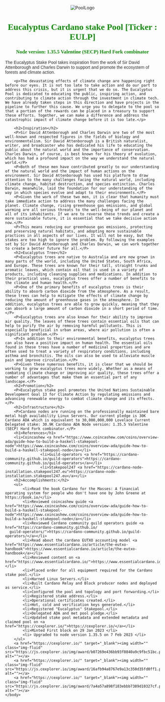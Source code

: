 <!DOCTYPE html>
<html>
	<head>
		<title>Eucalyptus Cardano stake Pool [Ticker : EULP]</title>
		<meta name="viewport" content="width=device-width, initial-scale=1.0">
		<meta name="description" content="Eucalyptus is a public cardano network node operating as a stake pool, using the pools public stake address cardano community could delegate their $ADA holdings to earn rewards.">
		<meta name="keywords" content="Eucalyptus cardano stake pool">
		<style>
			body {
				background-image: url(https://github.com/MetaMorphys/EucalyptusPool/blob/main/cardano-ada-logo.svg);
			}
			h1 {
				font-family: Cursive;
				color: #0f8e06;
				text-align: Center;
			}
			h3 {
				font-family: Cursive;
				color: #0f8e06;
				text-align: Center;
			}			
			p {
				font-family: Arial, sans-serif;
				font-size: 14px;
				text-align: default;
				color: #2f2d2d;
			}
		</style>
	</head>
	<body>
		<div style="display: flex; align-items: flex-start; justify-content: center;">
			<img src="https://user-images.githubusercontent.com/115787614/210828258-4b177721-2950-4052-91dc-b93a25fb7843.png" alt="PoolLogo">
		</div>
		<h1>Eucalyptus Cardano stake Pool [Ticker : EULP]</h1>
		<h3>Node version: 1.35.5 Valentine (SECP) Hard Fork combinator</h3>
		<p>The Eucalyptus Stake Pool takes inspiration from the work of Sir David Attenborough and Charles Darwin to support and promote the ecosystem of forests and climate action.  </p>
			
		<p>The devastating effects of climate change are happening right before our eyes. It is not too late to take action and do our part to address this crisis, but it is urgent that we do so. The Eucalyptus Pool is dedicated to educating the public, inspiring action, and contributing to climate action through the investment in climate tech. We have already taken steps in this direction and have projects in the pipeline to further this cause. We urge you to delegate to the pool so that a portion of the rewards can be placed in a treasury to support these efforts. Together, we can make a difference and address the catastrophic impact of climate change before it is too late.</p>
		
		<h2>Inspiration</h2>
		<P>Sir David Attenborough and Charles Darwin are two of the most well-known and respected figures in the fields of biology and environmentalism. Sir David Attenborough is a British naturalist, writer, and broadcaster who has dedicated his life to educating the public about the natural world and the importance of conservation. Charles Darwin, of course, is best known for his theory of evolution, which has had a profound impact on the way we understand the natural world.</P>
		<P>Both of these men have contributed greatly to our understanding of the natural world and the impact of human actions on the environment. Sir David Attenborough has used his platform to draw attention to the many challenges facing the natural world, including climate change, habitat destruction, and species extinction. Charles Darwin, meanwhile, laid the foundation for our understanding of the way in which species evolve and adapt to their environments.</P>
		<P>Given the work of these two men, it is clear that humanity must take immediate action to address the many challenges facing the planet. Climate change, rising greenhouse gas emissions, and global warming are all serious threats to the well-being of our planet and all of its inhabitants. If we are to reverse these trends and create a more sustainable future, it is essential that we take decisive action now.</P>
		<P>This means reducing our greenhouse gas emissions, protecting and preserving natural habitats, and adopting more sustainable practices in all aspects of our lives. It will not be easy, but the stakes are too high to ignore the problem. By following the examples set by Sir David Attenborough and Charles Darwin, we can work together to create a better future for all.</P>
		<h2>Eucalyptus Tree</h2>
		<P>Eucalyptus trees are native to Australia and are now grown in many parts of the world, including the United States, South Africa, and Europe. These trees are known for their tall, straight trunks and aromatic leaves, which contain oil that is used in a variety of products, including cleaning supplies and medications. In addition to their practical uses, eucalyptus trees offer a number of benefits to the climate and human health.</P>
		<P>One of the primary benefits of eucalyptus trees is their ability to absorb carbon dioxide from the atmosphere. As a result, these trees can help to mitigate the effects of climate change by reducing the amount of greenhouse gases in the atmosphere. In addition, eucalyptus trees are able to grow quickly, meaning that they can absorb a large amount of carbon dioxide in a short period of time.</P>
		<P>Eucalyptus trees are also known for their ability to improve air quality. The leaves of these trees contain essential oils that can help to purify the air by removing harmful pollutants. This is especially beneficial in urban areas, where air pollution is often a significant problem.</P>
		<P>In addition to their environmental benefits, eucalyptus trees can also have a positive impact on human health. The essential oils found in these trees have a number of medicinal properties and are often used to treat a variety of respiratory conditions, including asthma and bronchitis. The oils can also be used to alleviate muscle pain and improve circulation.</P>
		<P>Given these numerous benefits, it is clear that we should be working to grow eucalyptus trees more widely. Whether as a means of combating climate change or improving air quality, these trees offer a number of advantages that make them an essential part of any landscape.</P>
		<h2>Promotion</h2>
		<P>Eucalyptus stake pool promotes the United Nations Sustainable Development Goal 13 for Climate Action by regulating emissions and advancing renewable energy to combat climate change and its effects.</P>
		<h2>Infrastructure</h2>
		<P>Cardano nodes are running on the professionally maintained bare metal high availability Linux Servers. Our current pledge is 30K Cardano ADA which is equivalent to 30,000,000,000 Lovelace Current Delegated stake: 30.9K Cardano ADA Node version: 1.35.5 Valentine (SECP) Hard Fork combinator.</P>
		<h1>References</h1>
		<li>Coincashew <a href="https://www.coincashew.com/coins/overview-ada/guide-how-to-build-a-haskell-stakepool-node">https://www.coincashew.com/coins/overview-ada/guide-how-to-build-a-haskell-stakepool-node</a></li>
					<li>Guild-operators <a href="https://cardano-community.github.io/guild-operators">https://cardano-community.github.io/guild-operators</a></li>
					<li>Stakepool247 <a href="https://cardano-node-installation.stakepool247.eu">https://cardano-node-installation.stakepool247.eu</a></li>
		<h2>Accomplishments:</h2>
		<ul>
		  	<li>Read the book Cardano for the Masses: A financial operating system for people who don't have one by John Greene at https://book.io/</li>
		  	<li>Reviewed coincashew guide <a href="https://www.coincashew.com/coins/overview-ada/guide-how-to-build-a-haskell-stakepool-node">https://www.coincashew.com/coins/overview-ada/guide-how-to-build-a-haskell-stakepool-node</a></li>
		  	<li>Reviewed Cardano community guild operators guide <a href="https://cardano-community.github.io/
	  guild-operators/">https://cardano-community.github.io/guild-operators/</a></li>
	  		<li>Read about the cardano EUTXO accounting model <a href="https://www.essentialcardano.io/article/the-eutxo-handbook">https://www.essentialcardano.io/article/the-eutxo-handbook</a></li>
	  		<li>Reviewed content on <a href="https://www.essentialcardano.io/">https://www.essentialcardano.io/</a></li>
			<li>Placed order for all equipment required for the Cardano stake pool.</li>
			<li>Harned Linux Servers.</li>
			<li>Built Cardano Relay and Block producer nodes and deployed as service.</li>
			<li>Configured the pool and topology and port forwarding.</li>
			<li>Registered stake address.</li>
			<li>Operational certificates created.</li>
			<li>Hot, cold and verification keys generated.</li>
			<li>Registered "Eucalyptus" Stakepool.</li>
			<li>Delegated ADA and met pool pledge.</li>
			<li>Updated stake pool metadata and extended metadata and claimed pool on <a href="https://cexplorer.io/">https://cexplorer.io/</a></li>
			<li>Minted First block on 29 Jan 2023 </li>
			<li> Upgraded to node version 1.35.5 on 7 Feb 2023 </li>	  
		</ul>		
		<a href="https://cexplorer.io/" target="_blank"><img width="" class="img-fluid" src="https://js.cexplorer.io/img/award/b07269e436bb93f8840a9c9fbc51bc.png" alt=""></a>
		<a href="https://cexplorer.io/" target="_blank"><img width="" class="img-fluid" src="https://js.cexplorer.io/img/award/16afb94a8767e9a13c350d35fd0ff1.png" alt=""></a>
		<a href="https://cexplorer.io/" target="_blank"><img width="" class="img-fluid" src="https://js.cexplorer.io/img/award/7a4a57a898f183ebbb7389d10327cf.png" alt=""></a>		
	</body>
</html>
